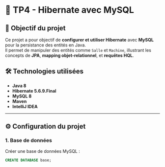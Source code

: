 # 🧩 TP4 - Hibernate avec MySQL

## 🎯 Objectif du projet
Ce projet a pour objectif de **configurer et utiliser Hibernate** avec **MySQL** pour la persistance des entités en Java.  
Il permet de manipuler des entités comme `Salle` et `Machine`, illustrant les concepts de **JPA**, **mapping objet-relationnel**, et **requêtes HQL**.





## 🛠️ Technologies utilisées
- **Java 8**
- **Hibernate 5.6.9.Final**
- **MySQL 8**
- **Maven**
- **IntelliJ IDEA**

---

## ⚙️ Configuration du projet

### 1. Base de données
Créer une base de données MySQL :
```sql
CREATE DATABASE base;

